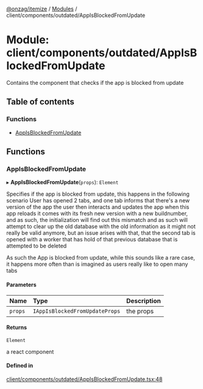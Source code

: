 [@onzag/itemize](../README.md) / [Modules](../modules.md) / client/components/outdated/AppIsBlockedFromUpdate

# Module: client/components/outdated/AppIsBlockedFromUpdate

Contains the component that checks if the app is blocked from update

## Table of contents

### Functions

- [AppIsBlockedFromUpdate](client_components_outdated_AppIsBlockedFromUpdate.md#appisblockedfromupdate)

## Functions

### AppIsBlockedFromUpdate

▸ **AppIsBlockedFromUpdate**(`props`): `Element`

Specifies if the app is blocked from update, this happens in the following scenario
User has opened 2 tabs, and one tab informs that there's a new version of the app the user then interacts and updates the app
when this app reloads it comes with its fresh new version with a new buildnumber, and as such, the initialization
will find out this mismatch and as such will attempt to clear up the old database with the old information as it might
not really be valid anymore, but an issue arises with that, that the second tab is opened with a worker that has hold
of that previous database that is attempted to be deleted

As such the App is blocked from update, while this sounds like a rare case, it happens more often than is
imagined as users really like to open many tabs

#### Parameters

| Name | Type | Description |
| :------ | :------ | :------ |
| `props` | `IAppIsBlockedFromUpdateProps` | the props |

#### Returns

`Element`

a react component

#### Defined in

[client/components/outdated/AppIsBlockedFromUpdate.tsx:48](https://github.com/onzag/itemize/blob/5c2808d3/client/components/outdated/AppIsBlockedFromUpdate.tsx#L48)
